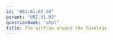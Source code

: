 ```yaml
---
id: "082.01.03.04"
parent: "082.01.03"
questionBank: "atpl"
title: The airflow around the fuselage
---
```

